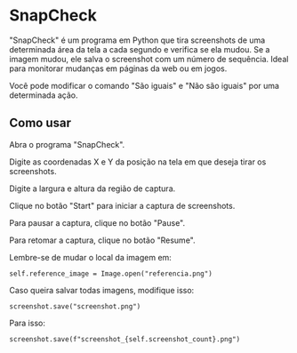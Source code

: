 # SnapCheck
"SnapCheck" é um programa em Python que tira screenshots de uma determinada área da tela a cada segundo e verifica se ela mudou. Se a imagem mudou, ele salva o screenshot com um número de sequência. Ideal para monitorar mudanças em páginas da web ou em jogos.

Você pode modificar o comando "São iguais" e "Não são iguais" por uma determinada ação.
## Como usar
Abra o programa "SnapCheck".

Digite as coordenadas X e Y da posição na tela em que deseja tirar os screenshots.

Digite a largura e altura da região de captura.

Clique no botão "Start" para iniciar a captura de screenshots.

Para pausar a captura, clique no botão "Pause".

Para retomar a captura, clique no botão "Resume".

Lembre-se de mudar o local da imagem em:
    
    self.reference_image = Image.open("referencia.png")
Caso queira salvar todas imagens, modifique isso:
      
    screenshot.save("screenshot.png")
 
Para isso:

    screenshot.save(f"screenshot_{self.screenshot_count}.png")
